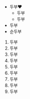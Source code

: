 - 두부:heart:
  - 두부
  - 두부
- 두부
- 순두부

1. 두부
  1. 두부
  2. 두부
  3. 두부
  4. 두부
2. 두부
3. 두부
  1. 두부
  2. 두부
  
